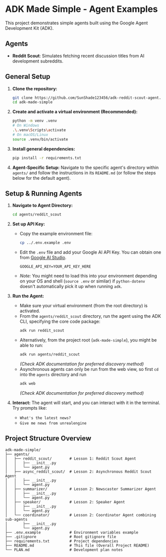 # ADK Made Simple - Agent Examples

This project demonstrates simple agents built using the Google Agent Development Kit (ADK).

## Agents

- **Reddit Scout**: Simulates fetching recent discussion titles from AI development subreddits.

## General Setup

1.  **Clone the repository:**

    ```bash
    git clone https://github.com/SunShade123456/adk-reddit-scout-agent.git
    cd adk-made-simple
    ```

2.  **Create and activate a virtual environment (Recommended):**

    ```bash
    python -m venv .venv
    # On Windows
    .\.venv\Scripts\activate
    # On macOS/Linux
    source .venv/bin/activate
    ```

3.  **Install general dependencies:**

    ```bash
    pip install -r requirements.txt
    ```

4.  **Agent-Specific Setup:** Navigate to the specific agent's directory within `agents/` and follow the instructions in its `README.md` (or follow the steps below for the default agent).

## Setup & Running Agents

1.  **Navigate to Agent Directory:**

    ```bash
    cd agents/reddit_scout
    ```

2.  **Set up API Key:**

    - Copy the example environment file:
      ```bash
      cp ../.env.example .env
      ```
    - Edit the `.env` file and add your Google AI API Key. You can obtain one from [Google AI Studio](https://aistudio.google.com/app/apikey).
      ```dotenv
      GOOGLE_API_KEY=YOUR_API_KEY_HERE
      ```
    - _Note:_ You might need to load this into your environment depending on your OS and shell (`source .env` or similar) if `python-dotenv` doesn't automatically pick it up when running `adk`.

3.  **Run the Agent:**

    - Make sure your virtual environment (from the root directory) is activated.
    - From the `agents/reddit_scout` directory, run the agent using the ADK CLI, specifying the core code package:
      ```bash
      adk run reddit_scout
      ```
    - Alternatively, from the project root (`adk-made-simple`), you might be able to run:
      ```bash
      adk run agents/reddit_scout
      ```
      _(Check ADK documentation for preferred discovery method)_
    - Asynchronous agents can only be run from the web view, so first `cd` into the `agents` directory and run 
      ```bash
      adk web
      ```
      _(Check ADK documentation for preferred discovery method)_

4.  **Interact:** The agent will start, and you can interact with it in the terminal. Try prompts like:
    - `What's the latest news?`
    - `Give me news from unrealengine`

## Project Structure Overview

```
adk-made-simple/
├── agents/
│   ├── reddit_scout/        # Lesson 1: Reddit Scout Agent
│   │   ├── __init__.py
│   │   └── agent.py
│   ├── async_reddit_scout/  # Lesson 2: Asynchronous Reddit Scout Agent
│   │   ├── __init__.py
│   │   └── agent.py
│   ├── summarizer/          # Lesson 2: Newscaster Summarizer Agent
│   │   ├── __init__.py
│   │   └── agent.py
│   ├── speaker/             # Lesson 2: Speaker Agent
│   │   ├── __init__.py
│   │   └── agent.py
│   └── coordinator/         # Lesson 2: Coordinator Agent combining sub-agents
│       ├── __init__.py
│       └── agent.py
├── .env.example             # Environment variables example
├── .gitignore               # Root gitignore file
├── requirements.txt         # Project dependencies
├── README.md                # This file (Overall Project README)
└── PLAN.md                  # Development plan notes
```
